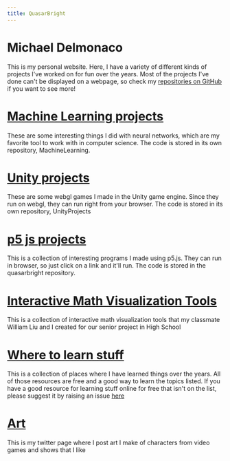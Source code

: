 ```yaml
---
title: QuasarBright
---
```

# Michael Delmonaco
This is my personal website. Here, I have a variety of different kinds of projects I've worked on for fun over the years. Most of the projects I've done can't be displayed on a webpage, so check my [repositories on GitHub](https://github.com/quasarbright) if you want to see more!
# [Machine Learning projects](https://quasarbright.github.io/MachineLearning/README)
These are some interesting things I did with neural networks, which are my favorite tool to work with in computer science. The code is stored in its own repository, MachineLearning.
# [Unity projects](https://quasarbright.github.io/UnityProjects/)
These are some webgl games I made in the Unity game engine. Since they run on webgl, they can run right from your browser. The code is stored in its own repository, UnityProjects
# [p5 js projects](https://quasarbright.github.io/p5js)
This is a collection of interesting programs I made using p5.js. They can run in browser, so just click on a link and it'll run. The code is stored in the quasarbright repository.
# [Interactive Math Visualization Tools](https://github.com/quasarbright/ThreePeriods)
This is a collection of interactive math visualization tools that my classmate William Liu and I created for our senior project in High School 
# [Where to learn stuff](https://quasarbright.github.io/where%20to%20learn%20stuff)
This is a collection of places where I have learned things over the years. All of those resources are free and a good way to learn the topics listed. If you have a good resource for learning stuff online for free that isn't on the list, please suggest it by raising an issue [here](https://github.com/quasarbright/quasarbright.github.io/issues)
# [Art](https://twitter.com/QuasarBright)
This is my twitter page where I post art I make of characters from video games and shows that I like
